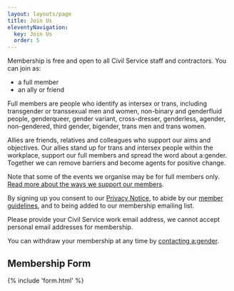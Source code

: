 ```yaml
---
layout: layouts/page
title: Join Us
eleventyNavigation:
  key: Join Us
  order: 5
---
```

Membership is free and open to all Civil Service staff and contractors. You can join as:

- a full member
- an ally or friend

Full members are people who identify as intersex or trans, including transgender or transsexual men and women, non-binary and genderfluid people, genderqueer, gender variant, cross-dresser, genderless, agender, non-gendered, third gender, bigender, trans men and trans women.

Allies are friends, relatives and colleagues who support our aims and objectives. Our allies stand up for trans and intersex people within the workplace, support our full members and spread the word about a:gender. Together we can remove barriers and become agents for positive change.

​Note that some of the events we organise may be for full members only. [Read more about the ways we support our members](/for-our-members).

By signing up you consent to our [Privacy Notice](/privacy-notice), to abide by our [member guidelines](/join-us/member-guidelines), and to being added to our membership emailing list.

Please provide your Civil Service work email address, we cannot accept personal email addresses for membership.

You can withdraw your membership at any time by [contacting a:gender](mailto:membership@agender.org.uk).

## Membership Form

{% include 'form.html' %}
